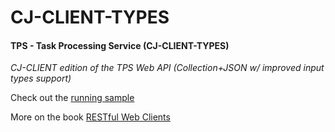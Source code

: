 # CJ-CLIENT-TYPES

#### TPS - Task Processing Service (CJ-CLIENT-TYPES)

*CJ-CLIENT edition of the TPS Web API (Collection+JSON w/ improved input types support)*

Check out the [running sample](http://rwcbook14.up.railway.app/files/cj-client.html)

More on the book [RESTful Web Clients](http://shop.oreilly.com/product/0636920037958.do)
